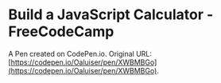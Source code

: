 # Build a JavaScript Calculator - FreeCodeCamp

A Pen created on CodePen.io. Original URL: [https://codepen.io/Oaluiser/pen/XWBMBGo](https://codepen.io/Oaluiser/pen/XWBMBGo).

